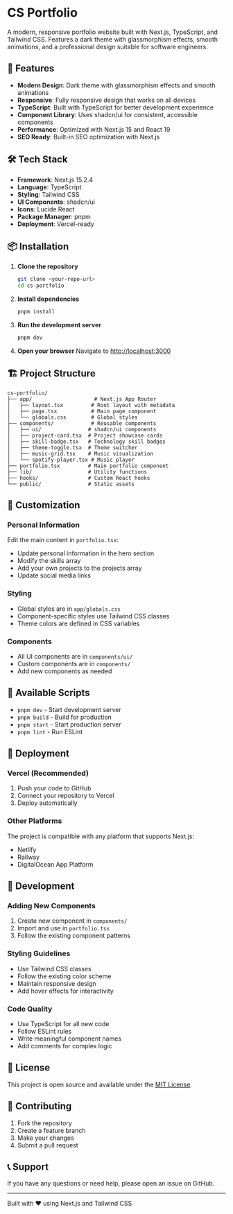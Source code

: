 # CS Portfolio

A modern, responsive portfolio website built with Next.js, TypeScript, and Tailwind CSS. Features a dark theme with glassmorphism effects, smooth animations, and a professional design suitable for software engineers.

## 🚀 Features

- **Modern Design**: Dark theme with glassmorphism effects and smooth animations
- **Responsive**: Fully responsive design that works on all devices
- **TypeScript**: Built with TypeScript for better development experience
- **Component Library**: Uses shadcn/ui for consistent, accessible components
- **Performance**: Optimized with Next.js 15 and React 19
- **SEO Ready**: Built-in SEO optimization with Next.js

## 🛠️ Tech Stack

- **Framework**: Next.js 15.2.4
- **Language**: TypeScript
- **Styling**: Tailwind CSS
- **UI Components**: shadcn/ui
- **Icons**: Lucide React
- **Package Manager**: pnpm
- **Deployment**: Vercel-ready

## 📦 Installation

1. **Clone the repository**
   ```bash
   git clone <your-repo-url>
   cd cs-portfolio
   ```

2. **Install dependencies**
   ```bash
   pnpm install
   ```

3. **Run the development server**
   ```bash
   pnpm dev
   ```

4. **Open your browser**
   Navigate to [http://localhost:3000](http://localhost:3000)

## 🏗️ Project Structure

```
cs-portfolio/
├── app/                    # Next.js App Router
│   ├── layout.tsx         # Root layout with metadata
│   ├── page.tsx           # Main page component
│   └── globals.css        # Global styles
├── components/            # Reusable components
│   ├── ui/               # shadcn/ui components
│   ├── project-card.tsx  # Project showcase cards
│   ├── skill-badge.tsx   # Technology skill badges
│   ├── theme-toggle.tsx  # Theme switcher
│   ├── music-grid.tsx    # Music visualization
│   └── spotify-player.tsx # Music player
├── portfolio.tsx         # Main portfolio component
├── lib/                  # Utility functions
├── hooks/                # Custom React hooks
└── public/               # Static assets
```

## 🎨 Customization

### Personal Information
Edit the main content in `portfolio.tsx`:
- Update personal information in the hero section
- Modify the skills array
- Add your own projects to the projects array
- Update social media links

### Styling
- Global styles are in `app/globals.css`
- Component-specific styles use Tailwind CSS classes
- Theme colors are defined in CSS variables

### Components
- All UI components are in `components/ui/`
- Custom components are in `components/`
- Add new components as needed

## 📝 Available Scripts

- `pnpm dev` - Start development server
- `pnpm build` - Build for production
- `pnpm start` - Start production server
- `pnpm lint` - Run ESLint

## 🚀 Deployment

### Vercel (Recommended)
1. Push your code to GitHub
2. Connect your repository to Vercel
3. Deploy automatically

### Other Platforms
The project is compatible with any platform that supports Next.js:
- Netlify
- Railway
- DigitalOcean App Platform

## 🔧 Development

### Adding New Components
1. Create new component in `components/`
2. Import and use in `portfolio.tsx`
3. Follow the existing component patterns

### Styling Guidelines
- Use Tailwind CSS classes
- Follow the existing color scheme
- Maintain responsive design
- Add hover effects for interactivity

### Code Quality
- Use TypeScript for all new code
- Follow ESLint rules
- Write meaningful component names
- Add comments for complex logic

## 📄 License

This project is open source and available under the [MIT License](LICENSE).

## 🤝 Contributing

1. Fork the repository
2. Create a feature branch
3. Make your changes
4. Submit a pull request

## 📞 Support

If you have any questions or need help, please open an issue on GitHub.

---

Built with ❤️ using Next.js and Tailwind CSS 